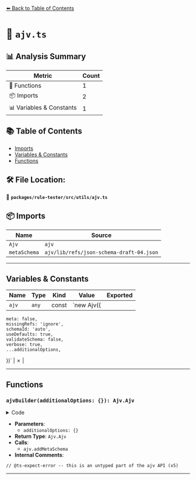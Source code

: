 [⬅️ Back to Table of Contents](../../../../index.md)

# 📄 `ajv.ts`

## 📊 Analysis Summary

| Metric | Count |
|--------|-------|
| 🔧 Functions | 1 |
| 📦 Imports | 2 |
| 📊 Variables & Constants | 1 |

## 📚 Table of Contents

- [Imports](#imports)
- [Variables & Constants](#variables-constants)
- [Functions](#functions)

## 🛠️ File Location:
📂 **`packages/rule-tester/src/utils/ajv.ts`**

## 📦 Imports

| Name | Source |
|------|--------|
| `Ajv` | `ajv` |
| `metaSchema` | `ajv/lib/refs/json-schema-draft-04.json` |


---

## Variables & Constants

| Name | Type | Kind | Value | Exported |
|------|------|------|-------|----------|
| `ajv` | `any` | const | `new Ajv({
    meta: false,
    missingRefs: 'ignore',
    schemaId: 'auto',
    useDefaults: true,
    validateSchema: false,
    verbose: true,
    ...additionalOptions,
  })` | ✗ |


---

## Functions

### `ajvBuilder(additionalOptions: {}): Ajv.Ajv`

<details><summary>Code</summary>

```ts
export function ajvBuilder(additionalOptions = {}): Ajv.Ajv {
  const ajv = new Ajv({
    meta: false,
    missingRefs: 'ignore',
    schemaId: 'auto',
    useDefaults: true,
    validateSchema: false,
    verbose: true,
    ...additionalOptions,
  });

  ajv.addMetaSchema(metaSchema);

  // @ts-expect-error -- this is an untyped part of the ajv API
  ajv._opts.defaultMeta = metaSchema.id;

  return ajv;
}
```
</details>

- **Parameters**:
  - `additionalOptions: {}`
- **Return Type**: `Ajv.Ajv`
- **Calls**:
  - `ajv.addMetaSchema`
- **Internal Comments**:
```
// @ts-expect-error -- this is an untyped part of the ajv API (x5)
```


---